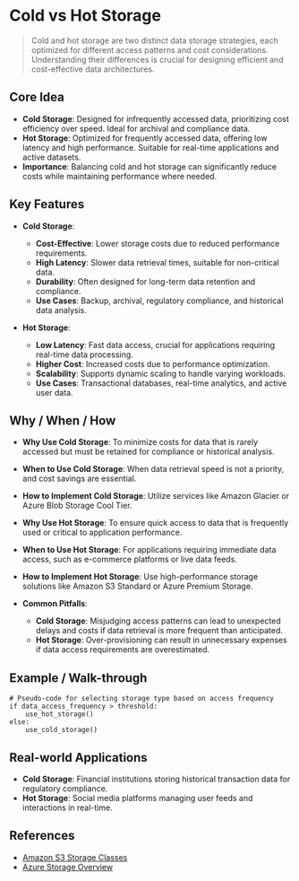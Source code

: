 # Cold vs Hot Storage

> Cold and hot storage are two distinct data storage strategies, each optimized for different access patterns and cost considerations. Understanding their differences is crucial for designing efficient and cost-effective data architectures.

## Core Idea
- **Cold Storage**: Designed for infrequently accessed data, prioritizing cost efficiency over speed. Ideal for archival and compliance data.
- **Hot Storage**: Optimized for frequently accessed data, offering low latency and high performance. Suitable for real-time applications and active datasets.
- **Importance**: Balancing cold and hot storage can significantly reduce costs while maintaining performance where needed.

## Key Features
- **Cold Storage**:
  - **Cost-Effective**: Lower storage costs due to reduced performance requirements.
  - **High Latency**: Slower data retrieval times, suitable for non-critical data.
  - **Durability**: Often designed for long-term data retention and compliance.
  - **Use Cases**: Backup, archival, regulatory compliance, and historical data analysis.

- **Hot Storage**:
  - **Low Latency**: Fast data access, crucial for applications requiring real-time data processing.
  - **Higher Cost**: Increased costs due to performance optimization.
  - **Scalability**: Supports dynamic scaling to handle varying workloads.
  - **Use Cases**: Transactional databases, real-time analytics, and active user data.

## Why / When / How
- **Why Use Cold Storage**: To minimize costs for data that is rarely accessed but must be retained for compliance or historical analysis.
- **When to Use Cold Storage**: When data retrieval speed is not a priority, and cost savings are essential.
- **How to Implement Cold Storage**: Utilize services like Amazon Glacier or Azure Blob Storage Cool Tier.

- **Why Use Hot Storage**: To ensure quick access to data that is frequently used or critical to application performance.
- **When to Use Hot Storage**: For applications requiring immediate data access, such as e-commerce platforms or live data feeds.
- **How to Implement Hot Storage**: Use high-performance storage solutions like Amazon S3 Standard or Azure Premium Storage.

- **Common Pitfalls**:
  - **Cold Storage**: Misjudging access patterns can lead to unexpected delays and costs if data retrieval is more frequent than anticipated.
  - **Hot Storage**: Over-provisioning can result in unnecessary expenses if data access requirements are overestimated.

## Example / Walk-through
```pseudo
# Pseudo-code for selecting storage type based on access frequency
if data_access_frequency > threshold:
    use_hot_storage()
else:
    use_cold_storage()
```

## Real-world Applications
- **Cold Storage**: Financial institutions storing historical transaction data for regulatory compliance.
- **Hot Storage**: Social media platforms managing user feeds and interactions in real-time.

## References
- [Amazon S3 Storage Classes](https://aws.amazon.com/s3/storage-classes/)
- [Azure Storage Overview](https://learn.microsoft.com/en-us/azure/storage/common/storage-introduction)